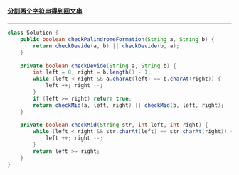 #### <a href="https://leetcode.cn/problems/split-two-strings-to-make-palindrome/">分割两个字符串得到回文串</a>

---------------

```java
class Solution {
    public boolean checkPalindromeFormation(String a, String b) {
        return checkDevide(a, b) || checkDevide(b, a);
    }
    
    private boolean checkDevide(String a, String b) {
        int left = 0, right = b.length() - 1;
        while (left < right && a.charAt(left) == b.charAt(right)) {
            left ++; right --;
        }
        if (left >= right) return true;
        return checkMid(a, left, right) || checkMid(b, left, right);
    }
    
    private boolean checkMid(String str, int left, int right) {
        while (left < right && str.charAt(left) == str.charAt(right)) {
            left ++; right --;
        }
        return left >= right;
    }
}
```

